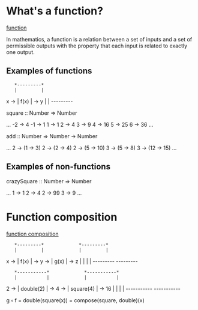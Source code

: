 # What's a function?

[function](https://en.wikipedia.org/wiki/Function_(mathematics))

In mathematics, a function is a relation between a set of inputs and a set of permissible outputs with the property that each input is related to exactly one output.

## Examples of functions
      
       *---------*
       |         |
x  ->  |   f(x)  |  ->  y
       |         |
       *---------*

square :: Number => Number

...
-2 -> 4
-1 -> 1
 1 -> 1
 2 -> 4
 3 -> 9
 4 -> 16
 5 -> 25
 6 -> 36
...

add :: Number => Number -> Number

...
2 -> (1 -> 3)
2 -> (2 -> 4)
2 -> (5 -> 10)
3 -> (5 -> 8)
3 -> (12 -> 15)
...

## Examples of non-functions

crazySquare :: Number => Number

...
1 -> 1
2 -> 4
2 -> 99
3 -> 9 
...


# Function composition

[function composition](https://en.wikipedia.org/wiki/Function_composition)

       *---------*             *---------*
       |         |             |         |
x  ->  |   f(x)  |  ->  y  ->  |   g(x)  |  ->  z
       |         |             |         |
       *---------*             *---------*


       *-----------*             *-----------*
       |           |             |           |
2  ->  | double(2) |  ->  4  ->  | square(4) |  ->  16
       |           |             |           |
       *-----------*             *-----------*

g ∘ f = double(square(x)) = compose(square, double)(x)


